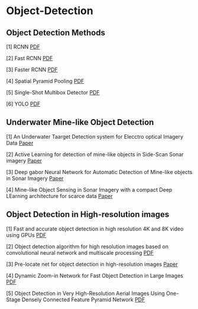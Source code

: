 # Object-Detection
## Object Detection Methods

[1] RCNN [PDF](https://arxiv.org/abs/1311.2524)

[2] Fast RCNN [PDF](https://arxiv.org/abs/1504.08083)

[3] Faster RCNN [PDF](https://arxiv.org/abs/1506.01497)

[4] Spatial Pyramid Pooling [PDF](https://arxiv.org/abs/1406.4729)

[5] Single-Shot Multibox Detector [PDF](https://arxiv.org/abs/1512.02325)

[6] YOLO [PDF](https://arxiv.org/abs/1506.02640)

## Underwater Mine-like Object Detection

[1] An Underwater Taarget Detection system for Elecctro optical Imagery Data [Paper](https://ieeexplore.ieee.org/iel5/5412664/5422059/05422221.pdf?casa_token=CaNO_4hVYekAAAAA:Sp5o5ubr-oZgZ5jMIFG_eOkiTpLmqfb7lQSuujAdBpezqvJqwiH3m-bp8YWhzdsS3hZVs3ofaQc)

[2] Active Learning for detection of mine-like objects in Side-Scan Sonar imagery [Paper](https://ieeexplore.ieee.org/iel5/48/32562/01522516.pdf?casa_token=aPOwGpzhpqsAAAAA:sUSShMaC7OHFedLFblLnSTSLj25qLLsShnSRZJv1QOg0iWFq4x3VzNGdMbEjVwHSQkBdCzbKYPQ)

[3] Deep gabor Neural Network for Automatic Detection of Mine-like objects in Sonar Imagery [Paper](https://ieeexplore.ieee.org/iel7/6287639/8948470/09095329.pdf)

[4] Mine-like Object Sensing in Sonar Imagery with a compact Deep LEarning architecture for scarce data [Paper](https://ieeexplore.ieee.org/abstract/document/8945982)

## Object Detection in High-resolution images

[1] Fast and accurate object detection in high resolution 4K and 8K video using GPUs [PDF](https://users.ece.cmu.edu/~franzf/papers/hpec_2018_vr.pdf)

[2] Object detection algorithm for high resolution images based on convolutional neural network and multiscale processing [PDF](http://ceur-ws.org/Vol-2864/paper12.pdf)

[3] Pre-locate net for object detection in high-resolution images [Paper](https://www.sciencedirect.com/science/article/pii/S1000936121003940)

[4] Dynamic Zoom-in Network for Fast Object Detection in Large Images [PDF](https://s3.us-west-2.amazonaws.com/secure.notion-static.com/a508d19a-9042-4965-936e-769e30e0647a/Gao_Dynamic_Zoom-In_Network_CVPR_2018_paper.pdf?X-Amz-Algorithm=AWS4-HMAC-SHA256&X-Amz-Content-Sha256=UNSIGNED-PAYLOAD&X-Amz-Credential=AKIAT73L2G45EIPT3X45%2F20220606%2Fus-west-2%2Fs3%2Faws4_request&X-Amz-Date=20220606T111133Z&X-Amz-Expires=86400&X-Amz-Signature=90654fd67b114dfb03b36b7b6ad610e62b89eb9803e22ade5353d3390c1083c1&X-Amz-SignedHeaders=host&response-content-disposition=filename%20%3D%22Gao_Dynamic_Zoom-In_Network_CVPR_2018_paper.pdf%22&x-id=GetObject)

[5] Object Detection in Very High-Resolution Aerial Images Using One-Stage Densely Connected Feature Pyramid Network [PDF](https://s3.us-west-2.amazonaws.com/secure.notion-static.com/b9ef5789-b165-4781-9492-caa2840b114b/sensors-18-03341-v2.pdf?X-Amz-Algorithm=AWS4-HMAC-SHA256&X-Amz-Content-Sha256=UNSIGNED-PAYLOAD&X-Amz-Credential=AKIAT73L2G45EIPT3X45%2F20220606%2Fus-west-2%2Fs3%2Faws4_request&X-Amz-Date=20220606T111246Z&X-Amz-Expires=86400&X-Amz-Signature=ebd90ac310727322092c3aac7fa136fbf32169c472a29c7909bb9743c304dee5&X-Amz-SignedHeaders=host&response-content-disposition=filename%20%3D%22sensors-18-03341-v2.pdf%22&x-id=GetObject)




